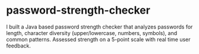 # password-strength-checker
I built a Java based password strength checker that analyzes passwords for length, character diversity (upper/lowercase, numbers, symbols), and common patterns. Assessed strength on a 5-point scale with real time user feedback.
